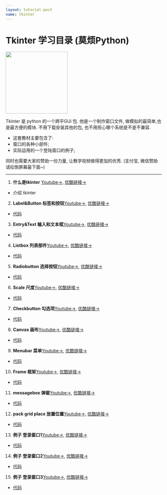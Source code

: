 ```yaml
---
layout: tutorial-post
name: tkinter
---
```


# Tkinter 学习目录 (莫烦Python)
<img src="{{site.baseurl}}/static/img/course_cover/tkinter.jpg" height="200">

Tkinter 是 python 的一个跨平GUi 包. 他是一个制作窗口文件, 做模拟的最简单,也是最方便的模块. 不用下载安装其他的包, 也不用担心哪个系统是不是不兼容.

* 这套教材主要包含了:
 * 窗口的各种小部件;
 * 实际运用的一个登陆窗口的例子;

同时也需要大家的赞助一份力量, 让教学视频做得更加的优秀. (支付宝, 微信赞助请拉倒屏幕最下面~)

---

1. **什么是tkinter** [Youtube->](https://www.youtube.com/watch?v=eXOQwzHsyqU&list=PLXO45tsB95cJU56K4EtkG0YNGBZCuDwAH&index=1), [优酷链接->](http://v.youku.com/v_show/id_XMTYwNTc0NDczNg==.html?f=27433146&o=1)
  * 介绍 tkinter

2. **Label&Button 标签和按钮**[Youtube->](https://www.youtube.com/watch?v=vMAK1oJAtkQ&list=PLXO45tsB95cJU56K4EtkG0YNGBZCuDwAH&index=2), [优酷链接->](http://v.youku.com/v_show/id_XMTYwNTc3OTE3Mg==.html?f=27433146&o=1)
  * [代码](https://github.com/MorvanZhou/tutorials/blob/master/tkinterTUT/tk2_label_button.py)


3. **Entry&Text 输入和文本框**[Youtube->](https://www.youtube.com/watch?v=lVcM_V3KqOE&list=PLXO45tsB95cJU56K4EtkG0YNGBZCuDwAH&index=3), [优酷链接->](http://v.youku.com/v_show/id_XMTYwNzAwNTY0NA==.html?f=27433146&o=1)
  * [代码](https://github.com/MorvanZhou/tutorials/blob/master/tkinterTUT/tk3_entry_text.py)


4. **Listbox 列表部件**[Youtube->](https://www.youtube.com/watch?v=mS2kTW-4TLo&list=PLXO45tsB95cJU56K4EtkG0YNGBZCuDwAH&index=4), [优酷链接->](http://v.youku.com/v_show/id_XMTYwNzAyODE5Mg==.html?f=27433146&o=1)
  * [代码](https://github.com/MorvanZhou/tutorials/blob/master/tkinterTUT/tk4_listbox.py)


5. **Radiobutton 选择按钮**[Youtube->](https://www.youtube.com/watch?v=nun-fQIJsZE&list=PLXO45tsB95cJU56K4EtkG0YNGBZCuDwAH&index=5), [优酷链接->](http://v.youku.com/v_show/id_XMTYwODA4MDIyMA==.html?f=27433146&o=1)
  * [代码](https://github.com/MorvanZhou/tutorials/blob/master/tkinterTUT/tk5_radiobutton.py)


6. **Scale 尺度**[Youtube->](https://www.youtube.com/watch?v=rRZdcHKZQw8&list=PLXO45tsB95cJU56K4EtkG0YNGBZCuDwAH&index=6), [优酷链接->](http://v.youku.com/v_show/id_XMTYwODE0Njg2MA==.html?f=27433146&o=1)
  * [代码](https://github.com/MorvanZhou/tutorials/blob/master/tkinterTUT/tk6_scale.py)


7. **Checkbutton 勾选项**[Youtube->](https://www.youtube.com/watch?v=WJHHDXSES-0&list=PLXO45tsB95cJU56K4EtkG0YNGBZCuDwAH&index=7), [优酷链接->](http://v.youku.com/v_show/id_XMTYwODE4NDc0NA==.html?f=27433146&o=1)
  * [代码](https://github.com/MorvanZhou/tutorials/blob/master/tkinterTUT/tk7_checkbutton.py)


8. **Canvas 画布**[Youtube->](https://www.youtube.com/watch?v=TgcyOBZDgw8&list=PLXO45tsB95cJU56K4EtkG0YNGBZCuDwAH&index=8), [优酷链接->](http://v.youku.com/v_show/id_XMTYwODY4ODMwNA==.html?f=27433146&o=1)
  * [代码](https://github.com/MorvanZhou/tutorials/blob/master/tkinterTUT/tk8_canvas.py)


9. **Menubar 菜单**[Youtube->](https://www.youtube.com/watch?v=SaPE553NlrQ&list=PLXO45tsB95cJU56K4EtkG0YNGBZCuDwAH&index=9), [优酷链接->](http://v.youku.com/v_show/id_XMTYwODc0NDEwMA==.html?f=27433146&o=1)
  * [代码](https://github.com/MorvanZhou/tutorials/blob/master/tkinterTUT/tk9_menubar.py)


10. **Frame 框架**[Youtube->](https://www.youtube.com/watch?v=WoHYMSlRdrU&list=PLXO45tsB95cJU56K4EtkG0YNGBZCuDwAH&index=10), [优酷链接->](http://v.youku.com/v_show/id_XMTYxMDUyMDEyNA==.html?f=27433146&o=1)
  * [代码](https://github.com/MorvanZhou/tutorials/blob/master/tkinterTUT/tk10_frame.py)


11. **messagebox 弹窗**[Youtube->](https://www.youtube.com/watch?v=Hj5sTDW-xqg&list=PLXO45tsB95cJU56K4EtkG0YNGBZCuDwAH&index=11), [优酷链接->](http://v.youku.com/v_show/id_XMTYxMDU1NTAyOA==.html?f=27433146&o=1)
  * [代码](https://github.com/MorvanZhou/tutorials/blob/master/tkinterTUT/tk11_msgbox.py)


12. **pack grid place 放置位置**[Youtube->](https://www.youtube.com/watch?v=gb6cVVg9viM&list=PLXO45tsB95cJU56K4EtkG0YNGBZCuDwAH&index=12), [优酷链接->](http://v.youku.com/v_show/id_XMTYxMDU5MzI2MA==.html?f=27433146&o=1)
  * [代码](https://github.com/MorvanZhou/tutorials/blob/master/tkinterTUT/tk12_position.py)


13. **例子 登录窗口1**[Youtube->](https://www.youtube.com/watch?v=3yVR0H5lhso&list=PLXO45tsB95cJU56K4EtkG0YNGBZCuDwAH&index=13), [优酷链接->](http://v.youku.com/v_show/id_XMTYxMTEyNDIyNA==.html?f=27433146&o=1)
  * [代码](https://github.com/MorvanZhou/tutorials/tree/master/tkinterTUT/tk13_login_example)


14. **例子 登录窗口2**[Youtube->](https://www.youtube.com/watch?v=E9REgHVes6c&list=PLXO45tsB95cJU56K4EtkG0YNGBZCuDwAH&index=14), [优酷链接->](http://v.youku.com/v_show/id_XMTYxMTE0NjM1Mg==.html?f=27433146&o=1)
  * [代码](https://github.com/MorvanZhou/tutorials/tree/master/tkinterTUT/tk14_login_example)


15. **例子 登录窗口3**[Youtube->](https://www.youtube.com/watch?v=0mwWNHfSu0Y&list=PLXO45tsB95cJU56K4EtkG0YNGBZCuDwAH&index=15), [优酷链接->](http://v.youku.com/v_show/id_XMTYxMTIxNzY2NA==.html?f=27433146&o=1)
  * [代码](https://github.com/MorvanZhou/tutorials/tree/master/tkinterTUT/tk15_login_example)

